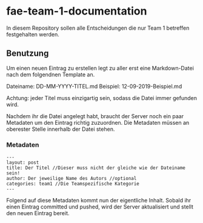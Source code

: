# fae-team-1-documentation

In diesem Repository sollen alle Entscheidungen die nur Team 1 betreffen festgehalten werden.


## Benutzung
Um einen neuen Eintrag zu erstellen legt zu aller erst eine Markdown-Datei nach dem folgendnen Template an.

Dateiname: DD-MM-YYYY-TITEL.md
Beispiel: 12-09-2019-Beispiel.md

Achtung: jeder Titel muss einzigartig sein, sodass die Datei immer gefunden wird. 

Nachdem ihr die Datei angelegt habt, braucht der Server noch ein paar Metadaten um den Eintrag richtig zuzuordnen. 
Die Metadaten müssen an oberester Stelle innerhalb der Datei stehen.

### Metadaten
```
---
layout: post
title: Der Titel //Dieser muss nicht der gleiche wie der Dateiname sein!
author: Der jeweilige Name des Autors //optional
categories: team1 //Die Teamspezifische Kategorie
---
```


Folgend auf diese Metadaten kommt nun der eigentliche Inhalt.
Sobald ihr einen Eintrag committed und pushed, wird der Server aktualisiert und stellt den neuen Eintrag bereit.